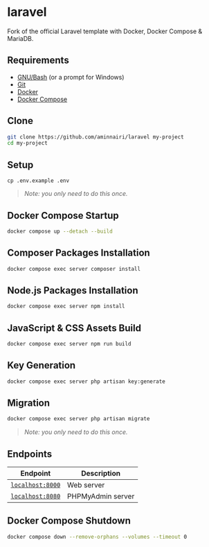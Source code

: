 # laravel

Fork of the official Laravel template with Docker, Docker Compose & MariaDB.

## Requirements

- [GNU/Bash](https://www.gnu.org/software/bash/) (or a prompt for Windows)
- [Git](https://git-scm.com/)
- [Docker](https://www.docker.com/)
- [Docker Compose](https://docs.docker.com/compose/)

## Clone

```bash
git clone https://github.com/aminnairi/laravel my-project
cd my-project
```

## Setup

```
cp .env.example .env
```

> *Note: you only need to do this once.*

## Docker Compose Startup

```bash
docker compose up --detach --build
```

## Composer Packages Installation

```bash
docker compose exec server composer install
```

## Node.js Packages Installation

```bash
docker compose exec server npm install
```

## JavaScript & CSS Assets Build

```bash
docker compose exec server npm run build
```

## Key Generation

```bash
docker compose exec server php artisan key:generate
```

## Migration

```bash
docker compose exec server php artisan migrate
```

> *Note: you only need to do this once.*

## Endpoints

Endpoint | Description
---|---
[`localhost:8000`](http://localhost:8000) | Web server
[`localhost:8080`](http://localhost:8080) | PHPMyAdmin server

## Docker Compose Shutdown

```bash
docker compose down --remove-orphans --volumes --timeout 0
```
